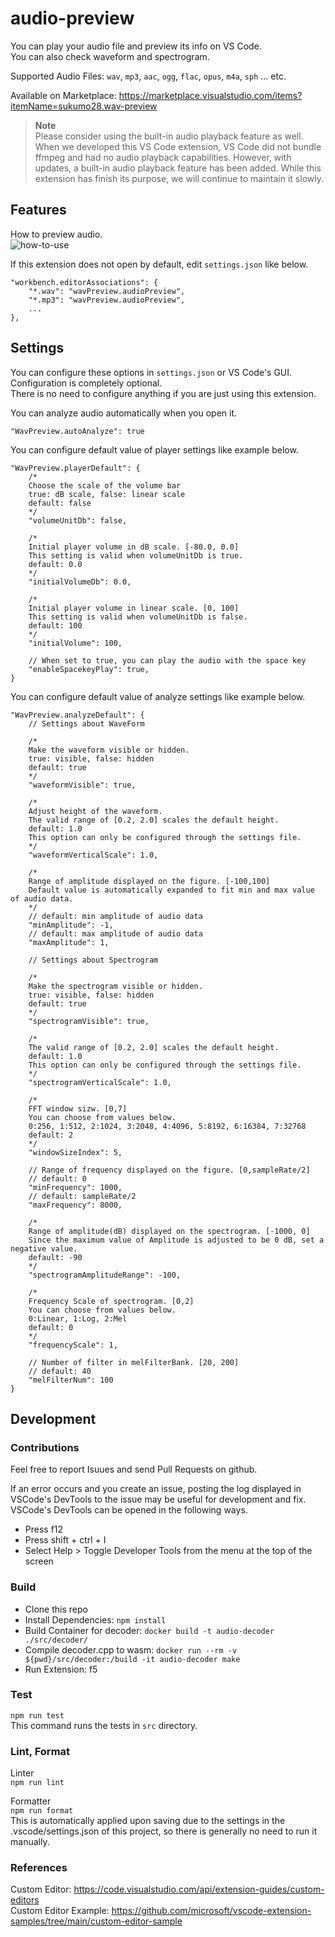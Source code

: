 # audio-preview

You can play your audio file and preview its info on VS Code.  
You can also check waveform and spectrogram.

Supported Audio Files: `wav`, `mp3`, `aac`, `ogg`, `flac`, `opus`, `m4a`, `sph` ... etc.

Available on Marketplace: https://marketplace.visualstudio.com/items?itemName=sukumo28.wav-preview

> **Note**  
> Please consider using the built-in audio playback feature as well.
> When we developed this VS Code extension, VS Code did not bundle ffmpeg and had no audio playback capabilities.
> However, with updates, a built-in audio playback feature has been added.
> While this extension has finish its purpose, we will continue to maintain it slowly.

## Features

How to preview audio.  
![how-to-use](https://github.com/sukumo28/vscode-audio-preview/blob/main/images/how-to-use.gif?raw=true)

If this extension does not open by default, edit `settings.json` like below.

```jsonc
"workbench.editorAssociations": {
    "*.wav": "wavPreview.audioPreview",
    "*.mp3": "wavPreview.audioPreview",
    ...
},
```

## Settings

You can configure these options in `settings.json` or VS Code's GUI.  
Configuration is completely optional.  
There is no need to configure anything if you are just using this extension.

You can analyze audio automatically when you open it.

```jsonc
"WavPreview.autoAnalyze": true
```

You can configure default value of player settings like example below.

```jsonc
"WavPreview.playerDefault": {
    /*
    Choose the scale of the volume bar
    true: dB scale, false: linear scale
    default: false
    */
    "volumeUnitDb": false,

    /*
    Initial player volume in dB scale. [-80.0, 0.0]
    This setting is valid when volumeUnitDb is true.
    default: 0.0
    */
    "initialVolumeDb": 0.0,

    /*
    Initial player volume in linear scale. [0, 100]
    This setting is valid when volumeUnitDb is false.
    default: 100
    */
    "initialVolume": 100,

    // When set to true, you can play the audio with the space key
    "enableSpacekeyPlay": true,
}
```

You can configure default value of analyze settings like example below.

```jsonc
"WavPreview.analyzeDefault": {
    // Settings about WaveForm

    /*
    Make the waveform visible or hidden.
    true: visible, false: hidden
    default: true
    */
    "waveformVisible": true,

    /*
    Adjust height of the waveform.
    The valid range of [0.2, 2.0] scales the default height.
    default: 1.0
    This option can only be configured through the settings file.
    */
    "waveformVerticalScale": 1.0,

    /*
    Range of amplitude displayed on the figure. [-100,100]
    Default value is automatically expanded to fit min and max value of audio data.
    */
    // default: min amplitude of audio data
    "minAmplitude": -1,
    // default: max amplitude of audio data
    "maxAmplitude": 1,

    // Settings about Spectrogram

    /*
    Make the spectrogram visible or hidden.
    true: visible, false: hidden
    default: true
    */
    "spectrogramVisible": true,

    /*
    The valid range of [0.2, 2.0] scales the default height.
    default: 1.0
    This option can only be configured through the settings file.
    */
    "spectrogramVerticalScale": 1.0,

    /*
    FFT window sizw. [0,7]
    You can choose from values below.
    0:256, 1:512, 2:1024, 3:2048, 4:4096, 5:8192, 6:16384, 7:32768
    default: 2
    */
    "windowSizeIndex": 5,

    // Range of frequency displayed on the figure. [0,sampleRate/2]
    // default: 0
    "minFrequency": 1000,
    // default: sampleRate/2
    "maxFrequency": 8000,

    /*
    Range of amplitude(dB) displayed on the spectrogram. [-1000, 0]
    Since the maximum value of Amplitude is adjusted to be 0 dB, set a negative value.
    default: -90
    */
    "spectrogramAmplitudeRange": -100,

    /*
    Frequency Scale of spectrogram. [0,2]
    You can choose from values below.
    0:Linear, 1:Log, 2:Mel
    default: 0
    */
    "frequencyScale": 1,

    // Number of filter in melFilterBank. [20, 200]
    // default: 40
    "melFilterNum": 100
}
```

## Development

### Contributions

Feel free to report Isuues and send Pull Requests on github.

If an error occurs and you create an issue, posting the log displayed in VSCode's DevTools to the issue may be useful for development and fix.  
VSCode's DevTools can be opened in the following ways.

- Press f12
- Press shift + ctrl + I
- Select Help > Toggle Developer Tools from the menu at the top of the screen

### Build

- Clone this repo
- Install Dependencies: `npm install`
- Build Container for decoder: `docker build -t audio-decoder ./src/decoder/`
- Compile decoder.cpp to wasm: `docker run --rm -v ${pwd}/src/decoder:/build -it audio-decoder make`
- Run Extension: f5

### Test

`npm run test`  
This command runs the tests in `src` directory.

### Lint, Format

Linter  
`npm run lint`

Formatter  
`npm run format`  
This is automatically applied upon saving due to the settings in the .vscode/settings.json of this project, so there is generally no need to run it manually.

### References

Custom Editor: https://code.visualstudio.com/api/extension-guides/custom-editors  
Custom Editor Example: https://github.com/microsoft/vscode-extension-samples/tree/main/custom-editor-sample
